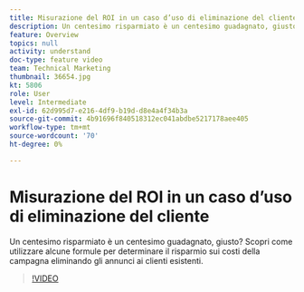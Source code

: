 ```yaml
---
title: Misurazione del ROI in un caso d’uso di eliminazione del cliente
description: Un centesimo risparmiato è un centesimo guadagnato, giusto? Scopri come utilizzare alcune formule per determinare il risparmio sui costi della campagna eliminando gli annunci ai clienti esistenti.
feature: Overview
topics: null
activity: understand
doc-type: feature video
team: Technical Marketing
thumbnail: 36654.jpg
kt: 5806
role: User
level: Intermediate
exl-id: 62d995d7-e216-4df9-b19d-d8e4a4f34b3a
source-git-commit: 4b91696f840518312ec041abdbe5217178aee405
workflow-type: tm+mt
source-wordcount: '70'
ht-degree: 0%

---
```


# Misurazione del ROI in un caso d’uso di eliminazione del cliente

Un centesimo risparmiato è un centesimo guadagnato, giusto? Scopri come utilizzare alcune formule per determinare il risparmio sui costi della campagna eliminando gli annunci ai clienti esistenti.

>[!VIDEO](https://video.tv.adobe.com/v/41158/?quality=12&learn=on&captions=ita)
